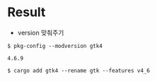 # Result

- version 맞춰주기


```
$ pkg-config --modversion gtk4

4.6.9

$ cargo add gtk4 --rename gtk --features v4_6

```
